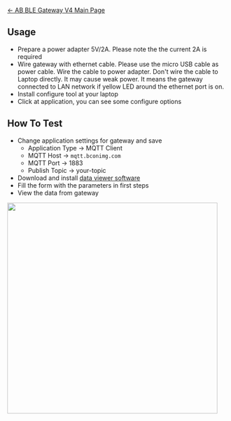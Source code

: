 [← AB BLE Gateway V4 Main Page](AB_BLE_Gateway_V4.md)

## Usage

  - Prepare a power adapter 5V/2A. Please note the the current 2A is required
  - Wire gateway with ethernet cable. Please use the micro USB cable as power cable. Wire the cable to power adapter. Don't wire the cable to Laptop directly. It may cause weak power. It means the gateway connected to LAN network if yellow LED around the ethernet port is on.
  - Install configure tool at your laptop
  - Click at application, you can see some configure options

## How To Test

  - Change application settings for gateway and save
      - Application Type -\> MQTT Client
      - MQTT Host -\> `mqtt.bconimg.com`
      - MQTT Port -\> 1883
      - Publish Topic -\> your-topic
  - Download and install [data viewer
    software](http://7fvk57.com1.z0.glb.clouddn.com/ble-viewer-setup-v1.0.0.exe.zip)
  - Fill the form with the parameters in first steps
  - View the data from
gateway

<img src="http://7fvk57.com1.z0.glb.clouddn.com/ble-viewer.png" width="480">

